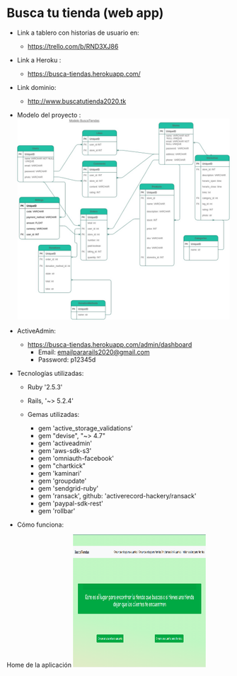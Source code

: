 # Busca tu tienda (web app)

*  Link a tablero con historias de usuario en:
    * https://trello.com/b/RND3XJ86


* Link a Heroku : 
    * https://busca-tiendas.herokuapp.com/


* Link dominio:
    * http://www.buscatutienda2020.tk


* Modelo del proyecto :
![Alt text](proyectobuscafisico3.jpg?raw=true "Modelo")



* ActiveAdmin:
    * https://busca-tiendas.herokuapp.com/admin/dashboard 
        * Email: emailpararails2020@gmail.com
        * Password: p12345d 

* Tecnologías utilizadas:

    * Ruby '2.5.3'
    * Rails, '~> 5.2.4'

    * Gemas utilizadas:
        
        * gem 'active_storage_validations'
        * gem "devise", "~> 4.7"
        * gem 'activeadmin'
        * gem 'aws-sdk-s3'
        * gem 'omniauth-facebook'
        * gem "chartkick"
        * gem 'kaminari'
        * gem 'groupdate'
        * gem 'sendgrid-ruby'
        * gem 'ransack', github: 'activerecord-hackery/ransack'
        * gem 'paypal-sdk-rest'
        * gem 'rollbar'

* Cómo funciona:
<p>Home de la aplicación
<img src="./app/assets/images/registro.png" alt="registro" width="300" height="300"/> </p>     

